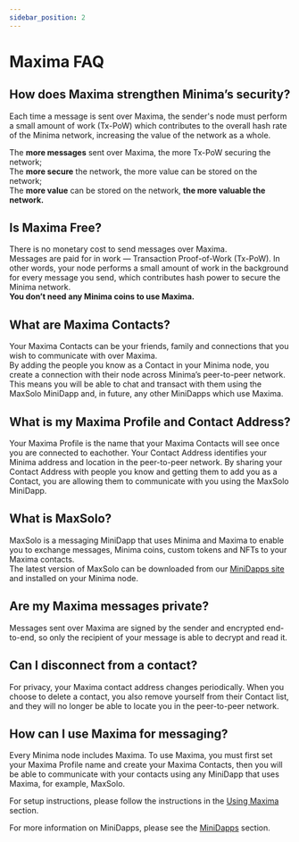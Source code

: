 ```yaml
---
sidebar_position: 2
---
```


# Maxima FAQ

## How does Maxima strengthen Minima’s security?

Each time a message is sent over Maxima, the sender's node must perform a small amount of work (Tx-PoW) which contributes to the overall hash rate of the Minima network, increasing the value of the network as a whole.

The **more messages** sent over Maxima, the more Tx-PoW securing the network;<br/> 
The **more secure** the network, the more value can be stored on the network;<br/> 
The **more value** can be stored on the network, **the more valuable the network.**<br/> 

## Is Maxima Free?
There is no monetary cost to send messages over Maxima. <br/>
Messages are paid for in work — Transaction Proof-of-Work (Tx-PoW). In other words, your node performs a small amount of work in the background for every message you send, which contributes hash power to secure the Minima network.<br/>
**You don’t need any Minima coins to use Maxima.**

## What are Maxima Contacts?
Your Maxima Contacts can be your friends, family and connections that you wish to communicate with over Maxima.<br/>
By adding the people you know as a Contact in your Minima node, you create a connection with their node across Minima’s peer-to-peer network. This means you will be able to chat and transact with them using the MaxSolo MiniDapp and, in future, any other MiniDapps which use Maxima.<br/>

## What is my Maxima Profile and Contact Address?
Your Maxima Profile is the name that your Maxima Contacts will see once you are connected to eachother. 
Your Contact Address identifies your Minima address and location in the peer-to-peer network. By sharing your Contact Address with people you know and getting them to add you as a Contact, you are allowing them to communicate with you using the MaxSolo MiniDapp.

## What is MaxSolo?
MaxSolo is a messaging MiniDapp that uses Minima and Maxima to enable you to exchange messages, Minima coins, custom tokens and NFTs to your Maxima contacts.<br/>
The latest version of MaxSolo can be downloaded from our [MiniDapps site](https://minidapps.minima.global) and installed on your Minima node.  

## Are my Maxima messages private?
Messages sent over Maxima are signed by the sender and encrypted end-to-end, so only the recipient of your message is able to decrypt and read it.

## Can I disconnect from a contact?
For privacy, your Maxima contact address changes periodically. When you choose to delete a contact, you also remove yourself from their Contact list, and they will no longer be able to locate you in the peer-to-peer network.

## How can I use Maxima for messaging?
Every Minima node includes Maxima. To use Maxima, you must first set your Maxima Profile name and create your Maxima Contacts, then you will be able to communicate with your contacts using any MiniDapp that uses Maxima, for example, MaxSolo.

For setup instructions, please follow the instructions in the [Using Maxima](/docs/runanode/usingmaxima) section.

For more information on MiniDapps, please see the [MiniDapps](/docs/learn/minidapps/minidappsintro) section.